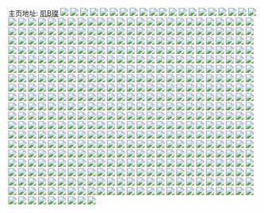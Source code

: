 主页地址: [肌B璨](https://weibo.com/u/5654685728) 
![](https://wx4.sinaimg.cn/mw2000/006aGu4wgy1gacr8mt8waj31900u0wjw.jpg) 
![](https://wx4.sinaimg.cn/mw2000/006aGu4wgy1ga82wlrht0j31400u00x6.jpg) 
![](https://wx4.sinaimg.cn/mw2000/006aGu4wgy1ga82wn6c1bj31400u00wj.jpg) 
![](https://wx4.sinaimg.cn/mw2000/006aGu4wgy1ga82won5t6j31400u0tdl.jpg) 
![](https://wx4.sinaimg.cn/mw2000/006aGu4wgy1ga82wq4yefj31400u0dlp.jpg) 
![](https://wx4.sinaimg.cn/mw2000/006aGu4wgy1g9vl0m74w3j30u0140ta1.jpg) 
![](https://wx4.sinaimg.cn/mw2000/006aGu4wgy1g9ucesjw4wj30u0140108.jpg) 
![](https://wx4.sinaimg.cn/mw2000/006aGu4wgy1g9ucerta6sj30u01407cx.jpg) 
![](https://wx4.sinaimg.cn/mw2000/006aGu4wgy1g9ucethnyij31400u0dke.jpg) 
![](https://wx4.sinaimg.cn/mw2000/006aGu4wgy1g9tvry41oej31400u0q6m.jpg) 
![](https://wx4.sinaimg.cn/mw2000/006aGu4wgy1g9od50htg6j31400u0tdy.jpg) 
![](https://wx4.sinaimg.cn/mw2000/006aGu4wgy1g9fvsa2129j30u0140goe.jpg) 
![](https://wx4.sinaimg.cn/mw2000/006aGu4wgy1g9e6ibw6loj30u01hc7d7.jpg) 
![](https://wx4.sinaimg.cn/mw2000/006aGu4wgy1g9dv6jh9x7j30u0140dke.jpg) 
![](https://wx4.sinaimg.cn/mw2000/006aGu4wgy1g9dv5z900ej30u00uf77h.jpg) 
![](https://wx4.sinaimg.cn/mw2000/006aGu4wgy1g9dv60w6edj30u00u0tc0.jpg) 
![](https://wx4.sinaimg.cn/mw2000/006aGu4wgy1g9bgqrpzuyj30u00ur40v.jpg) 
![](https://wx4.sinaimg.cn/mw2000/006aGu4wgy1g9bgqqpdnhj30v00u0gre.jpg) 
![](https://wx4.sinaimg.cn/mw2000/006aGu4wgy1g936zzxr4jj31400u0aea.jpg) 
![](https://wx4.sinaimg.cn/mw2000/006aGu4wgy1g936zyeqebj30u0140dks.jpg) 
![](https://wx4.sinaimg.cn/mw2000/006aGu4wgy1g937019hf5j30u0140n0d.jpg) 
![](https://wx4.sinaimg.cn/mw2000/006aGu4wgy1g93702d1cmj30u10u0wi6.jpg) 
![](https://wx4.sinaimg.cn/mw2000/006aGu4wgy1g9276esjfuj31400u0wkv.jpg) 
![](https://wx4.sinaimg.cn/mw2000/006aGu4wgy1g9276gd7tmj30u0140jv3.jpg) 
![](https://wx4.sinaimg.cn/mw2000/006aGu4wgy1g9276hz8a8j31400u0tcd.jpg) 
![](https://wx4.sinaimg.cn/mw2000/006aGu4wgy1g9276jxisoj31400u0wjo.jpg) 
![](https://wx4.sinaimg.cn/mw2000/006aGu4wgy1g8yvwmacbsj31400u0q6x.jpg) 
![](https://wx4.sinaimg.cn/mw2000/006aGu4wgy1g8yvwn8sh1j30u0140tdx.jpg) 
![](https://wx4.sinaimg.cn/mw2000/006aGu4wgy1g8yvwvthwyj30k00zkgou.jpg) 
![](https://wx4.sinaimg.cn/mw2000/006aGu4wgy1g8wouy7wb0j30rm0w1dj9.jpg) 
![](https://wx4.sinaimg.cn/mw2000/006aGu4wgy1g8wouyuww4j30u00z7te2.jpg) 
![](https://wx4.sinaimg.cn/mw2000/006aGu4wgy1g8wouzksikj30fj0fj0tl.jpg) 
![](https://wx4.sinaimg.cn/mw2000/006aGu4wgy1g8wouz7m9dj30e90e9mxs.jpg) 
![](https://wx4.sinaimg.cn/mw2000/006aGu4wgy1g8tzjwxelyj31400u0dju.jpg) 
![](https://wx4.sinaimg.cn/mw2000/006aGu4wgy1g8tzjy6gzuj31400u0whz.jpg) 
![](https://wx4.sinaimg.cn/mw2000/006aGu4wgy1g8l4507qr9j30z40jotck.jpg) 
![](https://wx4.sinaimg.cn/mw2000/006aGu4wgy1g8d7c9gl8lj30rs225nbs.jpg) 
![](https://wx4.sinaimg.cn/mw2000/006aGu4wgy1g8d7cn9ogxj30rs2w6qk3.jpg) 
![](https://wx4.sinaimg.cn/mw2000/006aGu4wgy1g8d7cfxxrrj30rs2w64dz.jpg) 
![](https://wx4.sinaimg.cn/mw2000/006aGu4wgy1g8d7cuoadtj30rs1qi7h5.jpg) 
![](https://wx4.sinaimg.cn/mw2000/006aGu4wgy1g806wd7i6yj30u014077v.jpg) 
![](https://wx4.sinaimg.cn/mw2000/006aGu4wgy1g7x2j5utkvj30u01400vi.jpg) 
![](https://wx4.sinaimg.cn/mw2000/006aGu4wgy1g7x2j70aimj31400u0djs.jpg) 
![](https://wx4.sinaimg.cn/mw2000/006aGu4wgy1g7x2jcky5ij30u0140gpk.jpg) 
![](https://wx4.sinaimg.cn/mw2000/006aGu4wgy1g7x2jakfvmj305w05v0sn.jpg) 
![](https://wx4.sinaimg.cn/mw2000/006aGu4wgy1g7x2ja0hadj31400u076w.jpg) 
![](https://wx4.sinaimg.cn/mw2000/006aGu4wgy1g7x2jbocjjj31400u077k.jpg) 
![](https://wx4.sinaimg.cn/mw2000/006aGu4wgy1g7lbcvbbmej32ao3287wi.jpg) 
![](https://wx4.sinaimg.cn/mw2000/006aGu4wgy1g7huzez38cj31400u0td8.jpg) 
![](https://wx4.sinaimg.cn/mw2000/006aGu4wgy1g7huzqhwvhj30u0140tdd.jpg) 
![](https://wx4.sinaimg.cn/mw2000/006aGu4wly1g78qtjp6nqj30u0140jv5.jpg) 
![](https://wx4.sinaimg.cn/mw2000/006aGu4wly1g7754jfwptj31400u0q82.jpg) 
![](https://wx4.sinaimg.cn/mw2000/006aGu4wly1g7754ijsgcj31400u0gqb.jpg) 
![](https://wx4.sinaimg.cn/mw2000/006aGu4wly1g7754km3s3j31400u00yq.jpg) 
![](https://wx4.sinaimg.cn/mw2000/006aGu4wgy1g6q42hx3m0j30zl0qo77m.jpg) 
![](https://wx4.sinaimg.cn/mw2000/006aGu4wgy1g6plo8xgzij31400u0dk5.jpg) 
![](https://wx4.sinaimg.cn/mw2000/006aGu4wgy1g6plo826znj31400u0n0p.jpg) 
![](https://wx4.sinaimg.cn/mw2000/006aGu4wgy1g6p1ahkvg4j30u01hc1kx.jpg) 
![](https://wx4.sinaimg.cn/mw2000/006aGu4wgy1g6p1aimu2nj31400u0dld.jpg) 
![](https://wx4.sinaimg.cn/mw2000/006aGu4wgy1g6p1ajn2exj31400u0783.jpg) 
![](https://wx4.sinaimg.cn/mw2000/006aGu4wgy1g6nos7rywlj31400u0n1z.jpg) 
![](https://wx4.sinaimg.cn/mw2000/006aGu4wgy1g6nos12zz2j316s0u0q93.jpg) 
![](https://wx4.sinaimg.cn/mw2000/006aGu4wgy1g6nos5r5dfj31400u044p.jpg) 
![](https://wx4.sinaimg.cn/mw2000/006aGu4wgy1g6noscyspqj31410u07ac.jpg) 
![](https://wx4.sinaimg.cn/mw2000/006aGu4wgy1g6nosagkkrj31400u0jxc.jpg) 
![](https://wx4.sinaimg.cn/mw2000/006aGu4wgy1g6nosg2hnxj318w0u0453.jpg) 
![](https://wx4.sinaimg.cn/mw2000/006aGu4wgy1g6noslksc3j31400u0jw5.jpg) 
![](https://wx4.sinaimg.cn/mw2000/006aGu4wgy1g6nosj3kplj30u0140ada.jpg) 
![](https://wx4.sinaimg.cn/mw2000/006aGu4wgy1g6noso48qmj30u0140dl5.jpg) 
![](https://wx4.sinaimg.cn/mw2000/006aGu4wgy1g6gqvgpc5jj31190u0wik.jpg) 
![](https://wx4.sinaimg.cn/mw2000/006aGu4wgy1g6ccsfjfvoj30u00u0n19.jpg) 
![](https://wx4.sinaimg.cn/mw2000/006aGu4wgy1g6b28gmyz4j31400u0gri.jpg) 
![](https://wx4.sinaimg.cn/mw2000/006aGu4wgy1g6anx4ohsbj31400u077i.jpg) 
![](https://wx4.sinaimg.cn/mw2000/006aGu4wgy1g6a15seq5oj30k00qo76f.jpg) 
![](https://wx4.sinaimg.cn/mw2000/006aGu4wgy1g6a15j5q2uj30u0140q9h.jpg) 
![](https://wx4.sinaimg.cn/mw2000/006aGu4wgy1g6a15lvhcgj30u0140afr.jpg) 
![](https://wx4.sinaimg.cn/mw2000/006aGu4wgy1g6a1583j3mj31400u0tcc.jpg) 
![](https://wx4.sinaimg.cn/mw2000/006aGu4wgy1g6a15uels5j31400u0djg.jpg) 
![](https://wx4.sinaimg.cn/mw2000/006aGu4wgy1g6a15gtvjnj31400u0td0.jpg) 
![](https://wx4.sinaimg.cn/mw2000/006aGu4wgy1g6a15cu9ykj30u0140dk1.jpg) 
![](https://wx4.sinaimg.cn/mw2000/006aGu4wgy1g6a15vjyfvj30u0140afl.jpg) 
![](https://wx4.sinaimg.cn/mw2000/006aGu4wgy1g6a156jzf8j30u0140jxq.jpg) 
![](https://wx4.sinaimg.cn/mw2000/006aGu4wgy1g68e8a5eb1j30u0140aes.jpg) 
![](https://wx4.sinaimg.cn/mw2000/006aGu4wgy1g66lmwpqq6j33282aob2a.jpg) 
![](https://wx4.sinaimg.cn/mw2000/006aGu4wgy1g65f79sktsj30u0140wjv.jpg) 
![](https://wx4.sinaimg.cn/mw2000/006aGu4wgy1g652u7y90zj31400u0458.jpg) 
![](https://wx4.sinaimg.cn/mw2000/006aGu4wgy1g62ydy5vqdj30u0140djb.jpg) 
![](https://wx4.sinaimg.cn/mw2000/006aGu4wgy1g62p9gyus0j31400u0dpg.jpg) 
![](https://wx4.sinaimg.cn/mw2000/006aGu4wgy1g62154ju4zj30xc18gazu.jpg) 
![](https://wx4.sinaimg.cn/mw2000/006aGu4wgy1g62155qaz9j30xc18g7wh.jpg) 
![](https://wx4.sinaimg.cn/mw2000/006aGu4wgy1g6215b72xkj31uo18gx6p.jpg) 
![](https://wx4.sinaimg.cn/mw2000/006aGu4wgy1g621584e5ej31uo18g7wh.jpg) 
![](https://wx4.sinaimg.cn/mw2000/006aGu4wgy1g62159eymmj31uo18gkjl.jpg) 
![](https://wx4.sinaimg.cn/mw2000/006aGu4wgy1g62156mc4hj31uo18gnog.jpg) 
![](https://wx4.sinaimg.cn/mw2000/006aGu4wgy1g62006jl7aj30u0140wm5.jpg) 
![](https://wx4.sinaimg.cn/mw2000/006aGu4wgy1g62007jgl5j30u014046r.jpg) 
![](https://wx4.sinaimg.cn/mw2000/006aGu4wgy1g61qp0wexdj30u01404ep.jpg) 
![](https://wx4.sinaimg.cn/mw2000/006aGu4wgy1g61qp0aa74j30u0140k5f.jpg) 
![](https://wx4.sinaimg.cn/mw2000/006aGu4wgy1g61qozop8sj30u0140qhq.jpg) 
![](https://wx4.sinaimg.cn/mw2000/006aGu4wgy1g5zloes33hj30u00u0778.jpg) 
![](https://wx4.sinaimg.cn/mw2000/006aGu4wgy1g5zlogfxf5j31401o0qv5.jpg) 
![](https://wx4.sinaimg.cn/mw2000/006aGu4wgy1g5zloj2jclj31o01407wi.jpg) 
![](https://wx4.sinaimg.cn/mw2000/006aGu4wgy1g5zloel2kfj30u00u0wgv.jpg) 
![](https://wx4.sinaimg.cn/mw2000/006aGu4wgy1g5zloedg39j30u00u075j.jpg) 
![](https://wx4.sinaimg.cn/mw2000/006aGu4wgy1g5zlod3c90j30sn127ato.jpg) 
![](https://wx4.sinaimg.cn/mw2000/006aGu4wgy1g5zlocfmbaj31931o07wi.jpg) 
![](https://wx4.sinaimg.cn/mw2000/006aGu4wgy1g5zloe1uirj31o01404qp.jpg) 
![](https://wx4.sinaimg.cn/mw2000/006aGu4wgy1g5zlo8uheuj31o0190x6p.jpg) 
![](https://wx4.sinaimg.cn/mw2000/006aGu4wgy1g5zlabpjfbj33282aob2b.jpg) 
![](https://wx4.sinaimg.cn/mw2000/006aGu4wgy1g5wahntmkxj30m80m8wgj.jpg) 
![](https://wx4.sinaimg.cn/mw2000/006aGu4wgy1g5gk9xc2voj33282aoe82.jpg) 
![](https://wx4.sinaimg.cn/mw2000/006aGu4wgy1g5gk9k4ntlj33282ao7wi.jpg) 
![](https://wx4.sinaimg.cn/mw2000/006aGu4wgy1g5fxpy715xj31o0190e82.jpg) 
![](https://wx4.sinaimg.cn/mw2000/006aGu4wgy1g5fxqfrkojj33282ao4qr.jpg) 
![](https://wx4.sinaimg.cn/mw2000/006aGu4wgy1g5fxpkrdmbj312y1fxe81.jpg) 
![](https://wx4.sinaimg.cn/mw2000/006aGu4wgy1g5fxqmj8t2j31400u0ttx.jpg) 
![](https://wx4.sinaimg.cn/mw2000/006aGu4wgy1g5d5xes3grj32ao328e82.jpg) 
![](https://wx4.sinaimg.cn/mw2000/006aGu4wgy1g5d5xs4nqaj33282aohdu.jpg) 
![](https://wx4.sinaimg.cn/mw2000/006aGu4wgy1g5beguqioij32ao328hdu.jpg) 
![](https://wx4.sinaimg.cn/mw2000/006aGu4wgy1g58y5lnp32j30k00qoth5.jpg) 
![](https://wx4.sinaimg.cn/mw2000/006aGu4wgy1g56ncezv8qj33282aohdu.jpg) 
![](https://wx4.sinaimg.cn/mw2000/006aGu4wgy1g56nb7f7vhj315o15o4qp.jpg) 
![](https://wx4.sinaimg.cn/mw2000/006aGu4wgy1g56nc1rus4j33282aohdu.jpg) 
![](https://wx4.sinaimg.cn/mw2000/006aGu4wgy1g56nbov8vlj31dh114b29.jpg) 
![](https://wx4.sinaimg.cn/mw2000/006aGu4wgy1g56ncvtf9jj33282ao4qr.jpg) 
![](https://wx4.sinaimg.cn/mw2000/006aGu4wgy1g56nbhu21uj30yq0q2e1r.jpg) 
![](https://wx4.sinaimg.cn/mw2000/006aGu4wgy1g56nbbeyzpj312q0pwkc2.jpg) 
![](https://wx4.sinaimg.cn/mw2000/006aGu4wgy1g56nb1hmmaj30xc18g1kx.jpg) 
![](https://wx4.sinaimg.cn/mw2000/006aGu4wgy1g56nbdr2s3j30r60i415f.jpg) 
![](https://wx4.sinaimg.cn/mw2000/006aGu4wgy1g5508h01zvj32ao328npe.jpg) 
![](https://wx4.sinaimg.cn/mw2000/006aGu4wgy1g546xm2qywj33282aob2c.jpg) 
![](https://wx4.sinaimg.cn/mw2000/006aGu4wgy1g4xlsrj9enj33282ao1kx.jpg) 
![](https://wx4.sinaimg.cn/mw2000/006aGu4wgy1g4wa9fdq1yj30qy16rhay.jpg) 
![](https://wx4.sinaimg.cn/mw2000/006aGu4wgy1g4wa9cagdqj31e8190hdt.jpg) 
![](https://wx4.sinaimg.cn/mw2000/006aGu4wgy1g4wa9gace0j30od10l1a9.jpg) 
![](https://wx4.sinaimg.cn/mw2000/006aGu4wgy1g4wa9d60joj315o15o7py.jpg) 
![](https://wx4.sinaimg.cn/mw2000/006aGu4wgy1g4wa9aqti0j31bk1gpb0v.jpg) 
![](https://wx4.sinaimg.cn/mw2000/006aGu4wgy1g4wa9e81b2j315o15oh7v.jpg) 
![](https://wx4.sinaimg.cn/mw2000/006aGu4wgy1g4trq44cgyj33282aokjm.jpg) 
![](https://wx4.sinaimg.cn/mw2000/006aGu4wgy1g4trq2fa6rj30yo1g41kx.jpg) 
![](https://wx4.sinaimg.cn/mw2000/006aGu4wgy1g4trq5z04dj33282ao1ky.jpg) 
![](https://wx4.sinaimg.cn/mw2000/006aGu4wgy1g4ls4s6x72j30ph19bqoe.jpg) 
![](https://wx4.sinaimg.cn/mw2000/006aGu4wgy1g4ls4ss4kcj30rs0rsn59.jpg) 
![](https://wx4.sinaimg.cn/mw2000/006aGu4wgy1g4ls4rf0sbj31ez128b29.jpg) 
![](https://wx4.sinaimg.cn/mw2000/006aGu4wgy1g4ls4t28m7j31o00obmzm.jpg) 
![](https://wx4.sinaimg.cn/mw2000/006aGu4wgy1g4kkgevv49j343m2b1npe.jpg) 
![](https://wx4.sinaimg.cn/mw2000/006aGu4wgy1g4kkgd1d3mj31900u043y.jpg) 
![](https://wx4.sinaimg.cn/mw2000/006aGu4wgy1g4kkgbult4j31o019hkjm.jpg) 
![](https://wx4.sinaimg.cn/mw2000/006aGu4wgy1g4kkg9wjedj31o00xt1ky.jpg) 
![](https://wx4.sinaimg.cn/mw2000/006aGu4wgy1g4kkg84bqxj31o00zp7wi.jpg) 
![](https://wx4.sinaimg.cn/mw2000/006aGu4wgy1g4kkg6hpmej31o00zo7wi.jpg) 
![](https://wx4.sinaimg.cn/mw2000/006aGu4wgy1g4kkg55v5tj31o00zcb2a.jpg) 
![](https://wx4.sinaimg.cn/mw2000/006aGu4wgy1g4kkg3tsi5j31o00ze4qq.jpg) 
![](https://wx4.sinaimg.cn/mw2000/006aGu4wgy1g4kkg2kbf5j31o010ke82.jpg) 
![](https://wx4.sinaimg.cn/mw2000/006aGu4wgy1g4igjkyrhuj30fy0fyjtq.jpg) 
![](https://wx4.sinaimg.cn/mw2000/006aGu4wgy1g4iglm6y7aj31450n0n5s.jpg) 
![](https://wx4.sinaimg.cn/mw2000/006aGu4wgy1g4igkpr7lbj32ao3281ky.jpg) 
![](https://wx4.sinaimg.cn/mw2000/006aGu4wgy1g4igl3koloj33282aokjm.jpg) 
![](https://wx4.sinaimg.cn/mw2000/006aGu4wgy1g4iglknnipj33282aou0y.jpg) 
![](https://wx4.sinaimg.cn/mw2000/006aGu4wgy1g4igkfms08j33402c01ky.jpg) 
![](https://wx4.sinaimg.cn/mw2000/006aGu4wgy1g4igk4zc8bj31400u04nq.jpg) 
![](https://wx4.sinaimg.cn/mw2000/006aGu4wgy1g4igk0cd3nj31400u01d4.jpg) 
![](https://wx4.sinaimg.cn/mw2000/006aGu4wgy1g4igjwe1mnj31901o07wi.jpg) 
![](https://wx4.sinaimg.cn/mw2000/006aGu4wgy1g4djx9xwtnj32ao328u0y.jpg) 
![](https://wx4.sinaimg.cn/mw2000/006aGu4wgy1g4cgshf1mjj318s1o01ky.jpg) 
![](https://wx4.sinaimg.cn/mw2000/006aGu4wgy1g4bcqrcjy6j30hr0non5i.jpg) 
![](https://wx4.sinaimg.cn/mw2000/006aGu4wgy1g4bcqoip5fj33282aoqv6.jpg) 
![](https://wx4.sinaimg.cn/mw2000/006aGu4wgy1g4bcq9hfb7j30u01hcdsx.jpg) 
![](https://wx4.sinaimg.cn/mw2000/006aGu4wgy1g4bcqpoi0rj30dm0mvjxj.jpg) 
![](https://wx4.sinaimg.cn/mw2000/006aGu4wgy1g4aa4ta0dzj314q0u0azl.jpg) 
![](https://wx4.sinaimg.cn/mw2000/006aGu4wgy1g47vpxovpcj30u018yh5n.jpg) 
![](https://wx4.sinaimg.cn/mw2000/006aGu4wgy1g47vq0tr4lj31400u0k7i.jpg) 
![](https://wx4.sinaimg.cn/mw2000/006aGu4wgy1g47vq3weuoj31400u0qj3.jpg) 
![](https://wx4.sinaimg.cn/mw2000/006aGu4wgy1g47vptxui8j31400u0arf.jpg) 
![](https://wx4.sinaimg.cn/mw2000/006aGu4wgy1g45rxel6dpj32ao328e82.jpg) 
![](https://wx4.sinaimg.cn/mw2000/006aGu4wgy1g45rwy879oj32ao328npe.jpg) 
![](https://wx4.sinaimg.cn/mw2000/006aGu4wgy1g45rwk4cyij30u01401fs.jpg) 
![](https://wx4.sinaimg.cn/mw2000/006aGu4wgy1g45rx1l8uij312o0pswx2.jpg) 
![](https://wx4.sinaimg.cn/mw2000/006aGu4wgy1g44k6xv59kj33282aoqv6.jpg) 
![](https://wx4.sinaimg.cn/mw2000/006aGu4wgy1g44k7clkfpj32ao328u0y.jpg) 
![](https://wx4.sinaimg.cn/mw2000/006aGu4wgy1g44k6j7j8gj33282aox6p.jpg) 
![](https://wx4.sinaimg.cn/mw2000/006aGu4wgy1g40u0prbbfj33282ao4qq.jpg) 
![](https://wx4.sinaimg.cn/mw2000/006aGu4wgy1g400my0gw5j31400u0qpl.jpg) 
![](https://wx4.sinaimg.cn/mw2000/006aGu4wgy1g400mz03i4j31400u016y.jpg) 
![](https://wx4.sinaimg.cn/mw2000/006aGu4wgy1g400mzyxnbj31400u01ff.jpg) 
![](https://wx4.sinaimg.cn/mw2000/006aGu4wgy1g400n11iwdj30u0140gyv.jpg) 
![](https://wx4.sinaimg.cn/mw2000/006aGu4wgy1g3xrtabg8sj32ao328npe.jpg) 
![](https://wx4.sinaimg.cn/mw2000/006aGu4wgy1g3xrt3vc9nj32ao328hdu.jpg) 
![](https://wx4.sinaimg.cn/mw2000/006aGu4wgy1g3xrt5pe2jj33282ao4qq.jpg) 
![](https://wx4.sinaimg.cn/mw2000/006aGu4wgy1g3quj25og9j33282ao1kz.jpg) 
![](https://wx4.sinaimg.cn/mw2000/006aGu4wgy1g3quj0a0qjj32ao328qv6.jpg) 
![](https://wx4.sinaimg.cn/mw2000/006aGu4wgy1g3qpx7foaqj30qo0k0mzu.jpg) 
![](https://wx4.sinaimg.cn/mw2000/006aGu4wgy1g3mlg0r2yhj32ao328e82.jpg) 
![](https://wx4.sinaimg.cn/mw2000/006aGu4wgy1g3jtdfli45j30mm0gy0uj.jpg) 
![](https://wx4.sinaimg.cn/mw2000/006aGu4wgy1g3f2kbn5uij31400u0wht.jpg) 
![](https://wx4.sinaimg.cn/mw2000/006aGu4wgy1g3f2kb2nlrj31400u0tbc.jpg) 
![](https://wx4.sinaimg.cn/mw2000/006aGu4wgy1g3f2kc6gc6j31400u0tbt.jpg) 
![](https://wx4.sinaimg.cn/mw2000/006aGu4wgy1g3el4nf6x9j30rs3t2qv6.jpg) 
![](https://wx4.sinaimg.cn/mw2000/006aGu4wgy1g3el4y7fcmj30rs3831ky.jpg) 
![](https://wx4.sinaimg.cn/mw2000/006aGu4wgy1g3e2b4090jj315j0v5ncl.jpg) 
![](https://wx4.sinaimg.cn/mw2000/006aGu4wgy1g3e2b14zuvj31390mswpi.jpg) 
![](https://wx4.sinaimg.cn/mw2000/006aGu4wgy1g3e2ayoiojj313d0q8qaq.jpg) 
![](https://wx4.sinaimg.cn/mw2000/006aGu4wgy1g3dy0s034ij33282ao4qq.jpg) 
![](https://wx4.sinaimg.cn/mw2000/006aGu4wgy1g3dxzue1noj31mo18gwvm.jpg) 
![](https://wx4.sinaimg.cn/mw2000/006aGu4wgy1g3dxzynk8ij31mo18gniz.jpg) 
![](https://wx4.sinaimg.cn/mw2000/006aGu4wgy1g3dy03o8g6j31mo18g7nu.jpg) 
![](https://wx4.sinaimg.cn/mw2000/006aGu4wgy1g3dy0g1u6kj31mo18ge81.jpg) 
![](https://wx4.sinaimg.cn/mw2000/006aGu4wgy1g3dxzqq4jjj31mo18gb29.jpg) 
![](https://wx4.sinaimg.cn/mw2000/006aGu4wgy1g3cup7ham9j32ao328hdu.jpg) 
![](https://wx4.sinaimg.cn/mw2000/006aGu4wgy1g3cup4bp15j31mo18ge81.jpg) 
![](https://wx4.sinaimg.cn/mw2000/006aGu4wgy1g3cup52i35j31mo18g4lc.jpg) 
![](https://wx4.sinaimg.cn/mw2000/006aGu4wgy1g3cupb6i09j31mo18gb29.jpg) 
![](https://wx4.sinaimg.cn/mw2000/006aGu4wgy1g3cupbvixtj31mo18ghak.jpg) 
![](https://wx4.sinaimg.cn/mw2000/006aGu4wgy1g3cupa86prj31mo18g4qp.jpg) 
![](https://wx4.sinaimg.cn/mw2000/006aGu4wgy1g3cup5v75jj31mo18gnhf.jpg) 
![](https://wx4.sinaimg.cn/mw2000/006aGu4wgy1g3cupcs9caj31mo18g4qp.jpg) 
![](https://wx4.sinaimg.cn/mw2000/006aGu4wgy1g3cup9ez1dj32ao328kjm.jpg) 
![](https://wx4.sinaimg.cn/mw2000/006aGu4wgy1g3bf1g2b9mj311z1emnpd.jpg) 
![](https://wx4.sinaimg.cn/mw2000/006aGu4wgy1g3bf17aoxfj30v715k1kx.jpg) 
![](https://wx4.sinaimg.cn/mw2000/006aGu4wgy1g3akvx682kj31o0192npd.jpg) 
![](https://wx4.sinaimg.cn/mw2000/006aGu4wgy1g3akvohr9jj31o0192hdt.jpg) 
![](https://wx4.sinaimg.cn/mw2000/006aGu4wgy1g3akw47ijxj31o0192b29.jpg) 
![](https://wx4.sinaimg.cn/mw2000/006aGu4wgy1g3akwa706qj31o01924qp.jpg) 
![](https://wx4.sinaimg.cn/mw2000/006aGu4wgy1g3akwhka2pj31921o0b29.jpg) 
![](https://wx4.sinaimg.cn/mw2000/006aGu4wgy1g3akwzbwqvj3440334b2b.jpg) 
![](https://wx4.sinaimg.cn/mw2000/006aGu4wgy1g3agyfz6jaj31f211u1kx.jpg) 
![](https://wx4.sinaimg.cn/mw2000/006aGu4wgy1g3agzphj6bj30yk1fu7wh.jpg) 
![](https://wx4.sinaimg.cn/mw2000/006aGu4wgy1g3agyntd2mj31401o0hdt.jpg) 
![](https://wx4.sinaimg.cn/mw2000/006aGu4wgy1g3agywo2qyj31mo18gnpd.jpg) 
![](https://wx4.sinaimg.cn/mw2000/006aGu4wgy1g3agz569b9j31400u0qqk.jpg) 
![](https://wx4.sinaimg.cn/mw2000/006aGu4wgy1g3agz0slnoj30ql16m7q0.jpg) 
![](https://wx4.sinaimg.cn/mw2000/006aGu4wgy1g36ev49cdoj33282ao4qr.jpg) 
![](https://wx4.sinaimg.cn/mw2000/006aGu4wgy1g36euencm2j31901o0qv5.jpg) 
![](https://wx4.sinaimg.cn/mw2000/006aGu4wgy1g36eunepo6j31901o0npd.jpg) 
![](https://wx4.sinaimg.cn/mw2000/006aGu4wgy1g36eu511abj31901o0hdt.jpg) 
![](https://wx4.sinaimg.cn/mw2000/006aGu4wgy1g35y91r2lej31gh13c7wh.jpg) 
![](https://wx4.sinaimg.cn/mw2000/006aGu4wgy1g35y9aqw74j33281q87wk.jpg) 
![](https://wx4.sinaimg.cn/mw2000/006aGu4wgy1g35ya00n9yj33281q8npg.jpg) 
![](https://wx4.sinaimg.cn/mw2000/006aGu4wgy1g35ya3savuj30u0140gyk.jpg) 
![](https://wx4.sinaimg.cn/mw2000/006aGu4wgy1g35ya6ef0ej30m80goand.jpg) 
![](https://wx4.sinaimg.cn/mw2000/006aGu4wgy1g35ya6ovvzj309a09a3ye.jpg) 
![](https://wx4.sinaimg.cn/mw2000/006aGu4wgy1g341ctm75zj32ao328qv6.jpg) 
![](https://wx4.sinaimg.cn/mw2000/006aGu4wgy1g302hhiqa7j31901o0x6p.jpg) 
![](https://wx4.sinaimg.cn/mw2000/006aGu4wgy1g2ptet90mdj33282aox6q.jpg) 
![](https://wx4.sinaimg.cn/mw2000/006aGu4wgy1g2ingeze9ij30xk0bmgnh.jpg) 
![](https://wx4.sinaimg.cn/mw2000/006aGu4wgy1g2gir9rg24j30rs3uwe82.jpg) 
![](https://wx4.sinaimg.cn/mw2000/006aGu4wgy1g2f1on4mr3j31400u078u.jpg) 
![](https://wx4.sinaimg.cn/mw2000/006aGu4wgy1g2f1oo7fmpj31400u00y2.jpg) 
![](https://wx4.sinaimg.cn/mw2000/006aGu4wgy1g2f1opaa9oj31400u0wjh.jpg) 
![](https://wx4.sinaimg.cn/mw2000/006aGu4wgy1g2b1s5qmiij31400u0tdm.jpg) 
![](https://wx4.sinaimg.cn/mw2000/006aGu4wgy1g2akty2nxaj30u0140n2u.jpg) 
![](https://wx4.sinaimg.cn/mw2000/006aGu4wgy1g2aktyt4jhj30u0140wia.jpg) 
![](https://wx4.sinaimg.cn/mw2000/006aGu4wly1g22oxu06u2j30lc0sgdwf.jpg) 
![](https://wx4.sinaimg.cn/mw2000/006aGu4wgy1g21gxfak4lj30v80ku0v1.jpg) 
![](https://wx4.sinaimg.cn/mw2000/006aGu4wgy1g201x3mbhtj31400u0gpm.jpg) 
![](https://wx4.sinaimg.cn/mw2000/006aGu4wgy1g1yn7br24uj30u01400y7.jpg) 
![](https://wx4.sinaimg.cn/mw2000/006aGu4wgy1g1yn76dllfj30u014077n.jpg) 
![](https://wx4.sinaimg.cn/mw2000/006aGu4wgy1g1yn79cs7pj30u0140n1a.jpg) 
![](https://wx4.sinaimg.cn/mw2000/006aGu4wgy1g1yn7aikzrj30u0140783.jpg) 
![](https://wx4.sinaimg.cn/mw2000/006aGu4wgy1g1xrsmyhayj30u0140dlr.jpg) 
![](https://wx4.sinaimg.cn/mw2000/006aGu4wgy1g1we60tbqoj30u0140q71.jpg) 
![](https://wx4.sinaimg.cn/mw2000/006aGu4wgy1g1uhsxs0hej30u0100ae5.jpg) 
![](https://wx4.sinaimg.cn/mw2000/006aGu4wgy1g1uhsyhzu8j30u00u0q70.jpg) 
![](https://wx4.sinaimg.cn/mw2000/006aGu4wgy1g1uht18pwrj30u0140798.jpg) 
![](https://wx4.sinaimg.cn/mw2000/006aGu4wgy1g1uht00pxoj30u0140433.jpg) 
![](https://wx4.sinaimg.cn/mw2000/006aGu4wgy1g1uht0nscsj30u0140n0f.jpg) 
![](https://wx4.sinaimg.cn/mw2000/006aGu4wgy1g1uhsz5fuhj31400u0gqr.jpg) 
![](https://wx4.sinaimg.cn/mw2000/006aGu4wgy1g1uhr98q2gj30qo13wjvh.jpg) 
![](https://wx4.sinaimg.cn/mw2000/006aGu4wgy1g1uht26ojtj31400u0n2y.jpg) 
![](https://wx4.sinaimg.cn/mw2000/006aGu4wgy1g1uht2ispjj30co0gx0sy.jpg) 
![](https://wx4.sinaimg.cn/mw2000/006aGu4wgy1g1s07hh4vaj30u0140ae1.jpg) 
![](https://wx4.sinaimg.cn/mw2000/006aGu4wgy1g1romlxfuoj30u0140dnj.jpg) 
![](https://wx4.sinaimg.cn/mw2000/006aGu4wgy1g1romjzx3tj30u0140wgk.jpg) 
![](https://wx4.sinaimg.cn/mw2000/006aGu4wgy1g1romkvn2vj30u0140djp.jpg) 
![](https://wx4.sinaimg.cn/mw2000/006aGu4wgy1g1n69hfichj31400u045o.jpg) 
![](https://wx4.sinaimg.cn/mw2000/006aGu4wgy1g1mbuwncrjj31400u0mzz.jpg) 
![](https://wx4.sinaimg.cn/mw2000/006aGu4wgy1g1fd0giztxj30u01hc77i.jpg) 
![](https://wx4.sinaimg.cn/mw2000/006aGu4wgy1g1btranxyzj30u014078i.jpg) 
![](https://wx4.sinaimg.cn/mw2000/006aGu4wgy1g1btrbqeerj30u0140wj7.jpg) 
![](https://wx4.sinaimg.cn/mw2000/006aGu4wgy1g1btrctw39j30u0140jwa.jpg) 
![](https://wx4.sinaimg.cn/mw2000/006aGu4wgy1g1btrdv3xej30u014042m.jpg) 
![](https://wx4.sinaimg.cn/mw2000/006aGu4wgy1g1antuov3sj31400u0agn.jpg) 
![](https://wx4.sinaimg.cn/mw2000/006aGu4wgy1g19isya75yj30u00u8jtf.jpg) 
![](https://wx4.sinaimg.cn/mw2000/006aGu4wgy1g19isw6900j31400u0455.jpg) 
![](https://wx4.sinaimg.cn/mw2000/006aGu4wgy1g19iswrhbpj30u00u5gni.jpg) 
![](https://wx4.sinaimg.cn/mw2000/006aGu4wgy1g19isxp10gj31400u00y8.jpg) 
![](https://wx4.sinaimg.cn/mw2000/006aGu4wgy1g19isv0kj6j31900u0te0.jpg) 
![](https://wx4.sinaimg.cn/mw2000/006aGu4wgy1g19iszetuqj31400u0aet.jpg) 
![](https://wx4.sinaimg.cn/mw2000/006aGu4wgy1g172ydxu32j31400u0n21.jpg) 
![](https://wx4.sinaimg.cn/mw2000/006aGu4wgy1g0ynwd97ycj30u0140gps.jpg) 
![](https://wx4.sinaimg.cn/mw2000/006aGu4wgy1g0ynwbkyakj30u01407al.jpg) 
![](https://wx4.sinaimg.cn/mw2000/006aGu4wgy1g0y6hwuhbtj31400u0gns.jpg) 
![](https://wx4.sinaimg.cn/mw2000/006aGu4wgy1g0vvfu0eo9j30u0140hdt.jpg) 
![](https://wx4.sinaimg.cn/mw2000/006aGu4wgy1g0vvfvg48cj30k00qowgl.jpg) 
![](https://wx4.sinaimg.cn/mw2000/006aGu4wly1g0lf9lqxj7j32ao3284qr.jpg) 
![](https://wx4.sinaimg.cn/mw2000/006aGu4wly1g0l6ggi0jwj30iz0iztb1.jpg) 
![](https://wx4.sinaimg.cn/mw2000/006aGu4wgy1g0k2wqfi9rj30u0104q3z.jpg) 
![](https://wx4.sinaimg.cn/mw2000/006aGu4wgy1g0k2wte8uxj30u01hcnc4.jpg) 
![](https://wx4.sinaimg.cn/mw2000/006aGu4wgy1g0cy6c5oy7j31120rsdjo.jpg) 
![](https://wx4.sinaimg.cn/mw2000/006aGu4wgy1g0cy6crrxrj31120rsn1l.jpg) 
![](https://wx4.sinaimg.cn/mw2000/006aGu4wgy1g0cy6d6x3ej30rs0semzq.jpg) 
![](https://wx4.sinaimg.cn/mw2000/006aGu4wgy1g07mzmr3r3j32ao328kjn.jpg) 
![](https://wx4.sinaimg.cn/mw2000/006aGu4wgy1g07mznnubkj31o01904qp.jpg) 
![](https://wx4.sinaimg.cn/mw2000/006aGu4wgy1g07mt1af68j32ao328npe.jpg) 
![](https://wx4.sinaimg.cn/mw2000/006aGu4wgy1g07my7phwvj30rs146nkb.jpg) 
![](https://wx4.sinaimg.cn/mw2000/006aGu4wgy1g06d0ugyfij33282aohdv.jpg) 
![](https://wx4.sinaimg.cn/mw2000/006aGu4wgy1g06d0w0hp7j32ao328e83.jpg) 
![](https://wx4.sinaimg.cn/mw2000/006aGu4wgy1g06d0xenysj32ao328x6q.jpg) 
![](https://wx4.sinaimg.cn/mw2000/006aGu4wgy1g06d0yoyiij32ao328x6q.jpg) 
![](https://wx4.sinaimg.cn/mw2000/006aGu4wgy1g05a99nzlfj32ao328x6q.jpg) 
![](https://wx4.sinaimg.cn/mw2000/006aGu4wgy1g05a93cwscj324d2w9b2b.jpg) 
![](https://wx4.sinaimg.cn/mw2000/006aGu4wgy1fzqzc8kh14j32ao328u0y.jpg) 
![](https://wx4.sinaimg.cn/mw2000/006aGu4wgy1fzqahkl5hij31w02iox6p.jpg) 
![](https://wx4.sinaimg.cn/mw2000/006aGu4wgy1fzqah1px0rj31901o0x6p.jpg) 
![](https://wx4.sinaimg.cn/mw2000/006aGu4wgy1fzqah2p7f9j313p1gynpd.jpg) 
![](https://wx4.sinaimg.cn/mw2000/006aGu4wgy1fzpt608m3pj34mo334x6t.jpg) 
![](https://wx4.sinaimg.cn/mw2000/006aGu4wgy1fzpt65vizcj34mo334u11.jpg) 
![](https://wx4.sinaimg.cn/mw2000/006aGu4wgy1fzpt6bqpwlj34mo3347wm.jpg) 
![](https://wx4.sinaimg.cn/mw2000/006aGu4wgy1fzpt75r7jkj34mo334kjp.jpg) 
![](https://wx4.sinaimg.cn/mw2000/006aGu4wgy1fzmmx7r5htj33282ao4qr.jpg) 
![](https://wx4.sinaimg.cn/mw2000/006aGu4wgy1fzmmwztecij31901o0qv5.jpg) 
![](https://wx4.sinaimg.cn/mw2000/006aGu4wgy1fzmmx377e6j32ao3287wj.jpg) 
![](https://wx4.sinaimg.cn/mw2000/006aGu4wgy1fzmmxc20ifj33282aokjm.jpg) 
![](https://wx4.sinaimg.cn/mw2000/006aGu4wgy1fzmmxa9j2qj33282aoqv6.jpg) 
![](https://wx4.sinaimg.cn/mw2000/006aGu4wgy1fzmmx5dn98j32ao3284qr.jpg) 
![](https://wx4.sinaimg.cn/mw2000/006aGu4wgy1fzeoiixbg0j33282aokjm.jpg) 
![](https://wx4.sinaimg.cn/mw2000/006aGu4wgy1fzeoikor08j33282aokjm.jpg) 
![](https://wx4.sinaimg.cn/mw2000/006aGu4wgy1fzdiigfmodj31400u0q62.jpg) 
![](https://wx4.sinaimg.cn/mw2000/006aGu4wgy1fzdip6uc9jj30u0130n11.jpg) 
![](https://wx4.sinaimg.cn/mw2000/006aGu4wgy1fza06vs0klj30rs0rsk07.jpg) 
![](https://wx4.sinaimg.cn/mw2000/006aGu4wgy1fza071psl0j30k20uq49f.jpg) 
![](https://wx4.sinaimg.cn/mw2000/006aGu4wgy1fza06v2acvj32ao328kjm.jpg) 
![](https://wx4.sinaimg.cn/mw2000/006aGu4wgy1fza06y3es8j34mo334qva.jpg) 
![](https://wx4.sinaimg.cn/mw2000/006aGu4wgy1fz92w4d9u8j32ao328kjm.jpg) 
![](https://wx4.sinaimg.cn/mw2000/006aGu4wgy1fz8xskyy01j32ao328kjm.jpg) 
![](https://wx4.sinaimg.cn/mw2000/006aGu4wgy1fxwims65amj30qo0zkq91.jpg) 
![](https://wx4.sinaimg.cn/mw2000/006aGu4wgy1fxwimu3x8dj30zk0qodlz.jpg) 
![](https://wx4.sinaimg.cn/mw2000/006aGu4wgy1fxwimvcux5j30qo0zkjvu.jpg) 
![](https://wx4.sinaimg.cn/mw2000/006aGu4wgy1fxwimww2mgj30qo0zkdkv.jpg) 
![](https://wx4.sinaimg.cn/mw2000/006aGu4wgy1fxwimyqwmzj30qo0zkgs5.jpg) 
![](https://wx4.sinaimg.cn/mw2000/006aGu4wgy1fxwin069xtj30qo0zkte1.jpg) 
![](https://wx4.sinaimg.cn/mw2000/006aGu4wgy1fxulgeslm6j30qo0qojth.jpg) 
![](https://wx4.sinaimg.cn/mw2000/006aGu4wgy1fxt3rlvlqpj30qo0zkdiz.jpg) 
![](https://wx4.sinaimg.cn/mw2000/006aGu4wgy1fxt3rne8kjj30qo0zkna1.jpg) 
![](https://wx4.sinaimg.cn/mw2000/006aGu4wgy1fxsmbyaa3mj30zk0qo41q.jpg) 
![](https://wx4.sinaimg.cn/mw2000/006aGu4wgy1fxqitofdqyj30qo0zk79e.jpg) 
![](https://wx4.sinaimg.cn/mw2000/006aGu4wgy1fxphvvakhuj30zk0qotic.jpg) 
![](https://wx4.sinaimg.cn/mw2000/006aGu4wgy1fxn805izz9j30k00qowhn.jpg) 
![](https://wx4.sinaimg.cn/mw2000/006aGu4wgy1fxn7zwke0hj30qo1betez.jpg) 
![](https://wx4.sinaimg.cn/mw2000/006aGu4wgy1fxn804rglhj30qo1bek0z.jpg) 
![](https://wx4.sinaimg.cn/mw2000/006aGu4wgy1fxn802zsqbj31be0qodll.jpg) 
![](https://wx4.sinaimg.cn/mw2000/006aGu4wgy1fxn7zxzykjj30qo1bedn8.jpg) 
![](https://wx4.sinaimg.cn/mw2000/006aGu4wgy1fxn800tq3sj30qo0zkdmj.jpg) 
![](https://wx4.sinaimg.cn/mw2000/006aGu4wgy1fxn806kx82j30qo0zk444.jpg) 
![](https://wx4.sinaimg.cn/mw2000/006aGu4wgy1fxn801wtasj30qo0zktdq.jpg) 
![](https://wx4.sinaimg.cn/mw2000/006aGu4wgy1fxn7zzf52xj30qo0zkgsp.jpg) 
![](https://wx4.sinaimg.cn/mw2000/006aGu4wgy1fxij4nk7fxj30qo0k0ta1.jpg) 
![](https://wx4.sinaimg.cn/mw2000/006aGu4wgy1fxi5svj6t7j30qo0zk7bh.jpg) 
![](https://wx4.sinaimg.cn/mw2000/006aGu4wgy1fxi5swmvjtj30qo0qo0yf.jpg) 
![](https://wx4.sinaimg.cn/mw2000/006aGu4wgy1fxi5tjkt4ej30zk0qodmx.jpg) 
![](https://wx4.sinaimg.cn/mw2000/006aGu4wgy1fxi5ti9dwvj30k00u00w2.jpg) 
![](https://wx4.sinaimg.cn/mw2000/006aGu4wgy1fxi5sty6djj30qo0zkjvg.jpg) 
![](https://wx4.sinaimg.cn/mw2000/006aGu4wgy1fxi5syg09sj30zk0qo478.jpg) 
![](https://wx4.sinaimg.cn/mw2000/006aGu4wgy1fxey7mnvhxj30zi0qodin.jpg) 
![](https://wx4.sinaimg.cn/mw2000/006aGu4wgy1fxey7osp4uj31bi0qodma.jpg) 
![](https://wx4.sinaimg.cn/mw2000/006aGu4wgy1fxey7k343lj30zi0qo42f.jpg) 
![](https://wx4.sinaimg.cn/mw2000/006aGu4wgy1fxey7lfsv7j30zi0qo77o.jpg) 
![](https://wx4.sinaimg.cn/mw2000/006aGu4wgy1fxey7q78olj31bi0qo42g.jpg) 
![](https://wx4.sinaimg.cn/mw2000/006aGu4wgy1fxey7s8rrhj31bi0qon3m.jpg) 
![](https://wx4.sinaimg.cn/mw2000/006aGu4wgy1fx53nfg55uj30ai09mdgm.jpg) 
![](https://wx4.sinaimg.cn/mw2000/006aGu4wgy1fx3bbf7kegj30qo13zjv9.jpg) 
![](https://wx4.sinaimg.cn/mw2000/006aGu4wgy1fx3bbfz4n5j30qo140djs.jpg) 
![](https://wx4.sinaimg.cn/mw2000/006aGu4wgy1fx3bbgufr7j30qo14042s.jpg) 
![](https://wx4.sinaimg.cn/mw2000/006aGu4wgy1fx3bbhngtdj30qo13zn13.jpg) 
![](https://wx4.sinaimg.cn/mw2000/006aGu4wgy1fx0zlr7qxgj30zi0qomzb.jpg) 
![](https://wx4.sinaimg.cn/mw2000/006aGu4wgy1fx0zloassbj30qo0zkafx.jpg) 
![](https://wx4.sinaimg.cn/mw2000/006aGu4wgy1fx0zlpv5zwj30zi0qon0s.jpg) 
![](https://wx4.sinaimg.cn/mw2000/006aGu4wgy1fwy5jio2k8j31400qogte.jpg) 
![](https://wx4.sinaimg.cn/mw2000/006aGu4wgy1fwy5jdrb4mj31400qogqq.jpg) 
![](https://wx4.sinaimg.cn/mw2000/006aGu4wgy1fwy5jh6frfj30qo0wrter.jpg) 
![](https://wx4.sinaimg.cn/mw2000/006aGu4wgy1fwy5jfst3cj31400qotcx.jpg) 
![](https://wx4.sinaimg.cn/mw2000/006aGu4wgy1fwy5jgbqvzj31400qon04.jpg) 
![](https://wx4.sinaimg.cn/mw2000/006aGu4wgy1fwy5jjrnw3j30qo0qo775.jpg) 
![](https://wx4.sinaimg.cn/mw2000/006aGu4wgy1fwseaj3sppj30zk0qotee.jpg) 
![](https://wx4.sinaimg.cn/mw2000/006aGu4wgy1fwq6z67wlgj30qo0zkgw4.jpg) 
![](https://wx4.sinaimg.cn/mw2000/006aGu4wgy1fwq6z41724j30qo0zkn2u.jpg) 
![](https://wx4.sinaimg.cn/mw2000/006aGu4wgy1fwkk5wpvgbj30qo0zkn2a.jpg) 
![](https://wx4.sinaimg.cn/mw2000/006aGu4wgy1fwkk63ou6fj30qo0zktdo.jpg) 
![](https://wx4.sinaimg.cn/mw2000/006aGu4wgy1fwkk61q1ioj30zk0qo788.jpg) 
![](https://wx4.sinaimg.cn/mw2000/006aGu4wgy1fwkk5tc3cfj30zk0qodm7.jpg) 
![](https://wx4.sinaimg.cn/mw2000/006aGu4wgy1fwkk5xmlsbj30qo0zkgp9.jpg) 
![](https://wx4.sinaimg.cn/mw2000/006aGu4wgy1fwkk5ujs7nj30qo0zkq77.jpg) 
![](https://wx4.sinaimg.cn/mw2000/006aGu4wgy1fwfrbat4hzj30qo0zkaep.jpg) 
![](https://wx4.sinaimg.cn/mw2000/006aGu4wgy1fvx35da9hyj30qo0zkdly.jpg) 
![](https://wx4.sinaimg.cn/mw2000/006aGu4wgy1fvuc33twa9j30m80gomys.jpg) 
![](https://wx4.sinaimg.cn/mw2000/006aGu4wgy1fvuc3421f9j30qo0k0my9.jpg) 
![](https://wx4.sinaimg.cn/mw2000/006aGu4wgy1fvuc3t9bghj30qo0k075c.jpg) 
![](https://wx4.sinaimg.cn/mw2000/006aGu4wgy1fvtkuy08rrj30qo0zktfw.jpg) 
![](https://wx4.sinaimg.cn/mw2000/006aGu4wgy1fvtjpzoq3xj30qo0zk40v.jpg) 
![](https://wx4.sinaimg.cn/mw2000/006aGu4wgy1fvtjq2jodxj30qo0zkdi9.jpg) 
![](https://wx4.sinaimg.cn/mw2000/006aGu4wgy1fvtjq0cdgrj30qo0zk76q.jpg) 
![](https://wx4.sinaimg.cn/mw2000/006aGu4wgy1fvtjq1x8xcj30qo0zkn03.jpg) 
![](https://wx4.sinaimg.cn/mw2000/006aGu4wgy1fvtjq19fk3j30qo0zkgqk.jpg) 
![](https://wx4.sinaimg.cn/mw2000/006aGu4wgy1fvtjpyo4erj30qo0zk0w1.jpg) 
![](https://wx4.sinaimg.cn/mw2000/006aGu4wgy1fvtjq3s97oj30qo0zkmzh.jpg) 
![](https://wx4.sinaimg.cn/mw2000/006aGu4wgy1fvtjq4ah00j30qo0zkjt7.jpg) 
![](https://wx4.sinaimg.cn/mw2000/006aGu4wgy1fvtjq337a4j30qo0zkmz1.jpg) 
![](https://wx4.sinaimg.cn/mw2000/006aGu4wgy1fvt17sgx8cj30qo0zkqhy.jpg) 
![](https://wx4.sinaimg.cn/mw2000/006aGu4wgy1fvt17tpi7zj30zk0qoq92.jpg) 
![](https://wx4.sinaimg.cn/mw2000/006aGu4wgy1fvt17v65z6j30zk0qo13b.jpg) 
![](https://wx4.sinaimg.cn/mw2000/006aGu4wgy1fvt17vs995j30k00f0dhx.jpg) 
![](https://wx4.sinaimg.cn/mw2000/006aGu4wgy1fvt17wr356j30qo0z2456.jpg) 
![](https://wx4.sinaimg.cn/mw2000/006aGu4wgy1fvt17ya1yuj30zk0qodmj.jpg) 
![](https://wx4.sinaimg.cn/mw2000/006aGu4wgy1fvqr2nfvlpj30qo0zkaf7.jpg) 
![](https://wx4.sinaimg.cn/mw2000/006aGu4wgy1fvqr2okja1j30qo0zkwjf.jpg) 
![](https://wx4.sinaimg.cn/mw2000/006aGu4wgy1fvqr2preobj30zk0qo44y.jpg) 
![](https://wx4.sinaimg.cn/mw2000/006aGu4wgy1fvceml70mbj30u0140qkk.jpg) 
![](https://wx4.sinaimg.cn/mw2000/006aGu4wgy1fvbpyhyw7tj31hc0u0h3m.jpg) 
![](https://wx4.sinaimg.cn/mw2000/006aGu4wgy1fvbpyjivndj31hc0u04fw.jpg) 
![](https://wx4.sinaimg.cn/mw2000/006aGu4wgy1fvbpyl5vdnj30rs336u0r.jpg) 
![](https://wx4.sinaimg.cn/mw2000/006aGu4wgy1fvbpyo1rjzj31o0190e82.jpg) 
![](https://wx4.sinaimg.cn/mw2000/006aGu4wgy1fv9fec46wwj30u0140nih.jpg) 
![](https://wx4.sinaimg.cn/mw2000/006aGu4wgy1fv8dk6j4wxj30u00l37dc.jpg) 
![](https://wx4.sinaimg.cn/mw2000/006aGu4wgy1fv8dk99td2j33282aoqv6.jpg) 
![](https://wx4.sinaimg.cn/mw2000/006aGu4wgy1fv5txg83j8j30sz12n1kx.jpg) 
![](https://wx4.sinaimg.cn/mw2000/006aGu4wgy1fv5txjhoc9j33282aonpe.jpg) 
![](https://wx4.sinaimg.cn/mw2000/006aGu4wgy1fv5txkr3dhj30u01hcdpa.jpg) 
![](https://wx4.sinaimg.cn/mw2000/006aGu4wgy1fupk4imydaj30c809g75i.jpg) 
![](https://wx4.sinaimg.cn/mw2000/006aGu4wgy1fupk4hogrxj309q07oaa7.jpg) 
![](https://wx4.sinaimg.cn/mw2000/006aGu4wgy1fupk4izn3vj30ku0ku0u1.jpg) 
![](https://wx4.sinaimg.cn/mw2000/006aGu4wgy1fupk4hyxkcj30b40b4wgb.jpg) 
![](https://wx4.sinaimg.cn/mw2000/006aGu4wgy1fupk4i856nj30k40k40u8.jpg) 
![](https://wx4.sinaimg.cn/mw2000/006aGu4wgy1fupk4jc6wbj30bi09gt90.jpg) 
![](https://wx4.sinaimg.cn/mw2000/006aGu4wgy1fugkdis3xpj33282aohdv.jpg) 
![](https://wx4.sinaimg.cn/mw2000/006aGu4wgy1fugkdc70ezj31w02iob29.jpg) 
![](https://wx4.sinaimg.cn/mw2000/006aGu4wgy1fugkdqkut4j33282ao4qq.jpg) 
![](https://wx4.sinaimg.cn/mw2000/006aGu4wgy1fugkdwyt0lj32ao328b2a.jpg) 
![](https://wx4.sinaimg.cn/mw2000/006aGu4wgy1fu7cx056o9j30rs2lub29.jpg) 
![](https://wx4.sinaimg.cn/mw2000/006aGu4wgy1fu7cx247zyj30f00qodkw.jpg) 
![](https://wx4.sinaimg.cn/mw2000/006aGu4wgy1fu7d2hsom8j30u0140dv1.jpg) 
![](https://wx4.sinaimg.cn/mw2000/006aGu4wgy1fu7d2fpcikj30u01404qp.jpg) 
![](https://wx4.sinaimg.cn/mw2000/006aGu4wgy1fu7cx1dsopj30u01404qp.jpg) 
![](https://wx4.sinaimg.cn/mw2000/006aGu4wgy1fu1mbb401bj31o0190qv6.jpg) 
![](https://wx4.sinaimg.cn/mw2000/006aGu4wgy1fu1mbrk6krj31400u0kjf.jpg) 
![](https://wx4.sinaimg.cn/mw2000/006aGu4wgy1fu1mbcxttoj31hc0u0e81.jpg) 
![](https://wx4.sinaimg.cn/mw2000/006aGu4wgy1ftypmk8a6pj33282aoe83.jpg) 
![](https://wx4.sinaimg.cn/mw2000/006aGu4wgy1ftwk6at3kij30zk0qongm.jpg) 
![](https://wx4.sinaimg.cn/mw2000/006aGu4wgy1ftwk68x54tj33282aokjn.jpg) 
![](https://wx4.sinaimg.cn/mw2000/006aGu4wgy1ftvz2p2i4yj31400u0n8y.jpg) 
![](https://wx4.sinaimg.cn/mw2000/006aGu4wgy1ftvz2rjbhqj31400u0tnv.jpg) 
![](https://wx4.sinaimg.cn/mw2000/006aGu4wgy1ftvz2nxgm7j31400u0drl.jpg) 
![](https://wx4.sinaimg.cn/mw2000/006aGu4wgy1ftvz2q8fbqj31400u0qf7.jpg) 
![](https://wx4.sinaimg.cn/mw2000/006aGu4wgy1ftvz2ky0b1j31o0190npf.jpg) 
![](https://wx4.sinaimg.cn/mw2000/006aGu4wgy1ftvz2snwuvj31400u07fa.jpg) 
![](https://wx4.sinaimg.cn/mw2000/006aGu4wgy1ftvz2encgij31901o0npd.jpg) 
![](https://wx4.sinaimg.cn/mw2000/006aGu4wgy1ftvz2hc5vij31901o0npd.jpg) 
![](https://wx4.sinaimg.cn/mw2000/006aGu4wgy1ftvz5gshu1j31901o0qv5.jpg) 
![](https://wx4.sinaimg.cn/mw2000/006aGu4wgy1ftvyohnjbaj33282aonpe.jpg) 
![](https://wx4.sinaimg.cn/mw2000/006aGu4wgy1ftvyoc0gk4j32ao328x6q.jpg) 
![](https://wx4.sinaimg.cn/mw2000/006aGu4wgy1ftvyof1lgcj33282aoqv6.jpg) 
![](https://wx4.sinaimg.cn/mw2000/006aGu4wgy1ftvyonp3brj33282aonpe.jpg) 
![](https://wx4.sinaimg.cn/mw2000/006aGu4wgy1ftvyo8y3daj33282aokjm.jpg) 
![](https://wx4.sinaimg.cn/mw2000/006aGu4wgy1ftvyopzy6nj32ao328hdu.jpg) 
![](https://wx4.sinaimg.cn/mw2000/006aGu4wgy1ftvyokdj0nj32ao3281kz.jpg) 
![](https://wx4.sinaimg.cn/mw2000/006aGu4wgy1ftvyoru4fsj30zk0qoniu.jpg) 
![](https://wx4.sinaimg.cn/mw2000/006aGu4wgy1ftvyo34csej32ao328kjm.jpg) 
![](https://wx4.sinaimg.cn/mw2000/006aGu4wgy1ftvr3ebyz3j31o01904qq.jpg) 
![](https://wx4.sinaimg.cn/mw2000/006aGu4wgy1ftvr2yw7yzj33282ao4qq.jpg) 
![](https://wx4.sinaimg.cn/mw2000/006aGu4wgy1ftvr31ab2wj30u01404qh.jpg) 
![](https://wx4.sinaimg.cn/mw2000/006aGu4wgy1ftvr33jnr6j31400u04qp.jpg) 
![](https://wx4.sinaimg.cn/mw2000/006aGu4wgy1ftvr368524j31400u04qp.jpg) 
![](https://wx4.sinaimg.cn/mw2000/006aGu4wgy1ftvr3b1ccqj32ao328u0y.jpg) 
![](https://wx4.sinaimg.cn/mw2000/006aGu4wgy1ftunrjm4ylj31901o0b2a.jpg) 
![](https://wx4.sinaimg.cn/mw2000/006aGu4wgy1ftunrh1vs2j33282aou0z.jpg) 
![](https://wx4.sinaimg.cn/mw2000/006aGu4wgy1ftunr849pcj30u01hck7d.jpg) 
![](https://wx4.sinaimg.cn/mw2000/006aGu4wgy1ftunrd6zo7j31o01901ky.jpg) 
![](https://wx4.sinaimg.cn/mw2000/006aGu4wgy1ftu2dp9iuwj33282aonpd.jpg) 
![](https://wx4.sinaimg.cn/mw2000/006aGu4wgy1ftu2dqx2a3j33282aonpe.jpg) 
![](https://wx4.sinaimg.cn/mw2000/006aGu4wgy1ftu2dss6nvj33282ao1kz.jpg) 
![](https://wx4.sinaimg.cn/mw2000/006aGu4wgy1ftpfc2i2atj33282aokjm.jpg) 
![](https://wx4.sinaimg.cn/mw2000/006aGu4wgy1ftpfc41l5tj33282aoqv6.jpg) 
![](https://wx4.sinaimg.cn/mw2000/006aGu4wgy1ftpfc682ckj32ao328qv6.jpg) 
![](https://wx4.sinaimg.cn/mw2000/006aGu4wgy1ftmer1dtfaj33282aokjn.jpg) 
![](https://wx4.sinaimg.cn/mw2000/006aGu4wgy1ftmeqz91k3j31400u04br.jpg) 
![](https://wx4.sinaimg.cn/mw2000/006aGu4wgy1ftmeon8d2qj304n06ot8n.jpg) 
![](https://wx4.sinaimg.cn/mw2000/006aGu4wgy1ftmeoneurjj30m80a2aau.jpg) 
![](https://wx4.sinaimg.cn/mw2000/006aGu4wgy1ftmeowzk9tj32ao328kjm.jpg) 
![](https://wx4.sinaimg.cn/mw2000/006aGu4wgy1ftmenemx7vj31401hctto.jpg) 
![](https://wx4.sinaimg.cn/mw2000/006aGu4wgy1ft9tkv46lsj32ao328kjl.jpg) 
![](https://wx4.sinaimg.cn/mw2000/006aGu4wgy1ft9tkx4ze4j31400u0e7p.jpg) 
![](https://wx4.sinaimg.cn/mw2000/006aGu4wgy1ft9tkyiy9tj31901o04qq.jpg) 
![](https://wx4.sinaimg.cn/mw2000/006aGu4wgy1fszii6pek8j33282ao4qr.jpg) 
![](https://wx4.sinaimg.cn/mw2000/006aGu4wgy1fsziibtfnhj32ao3287wi.jpg) 
![](https://wx4.sinaimg.cn/mw2000/006aGu4wgy1fszii8p89mj30u01401kx.jpg) 
![](https://wx4.sinaimg.cn/mw2000/006aGu4wly1fsr8btv8tnj30u010jh7e.jpg) 
![](https://wx4.sinaimg.cn/mw2000/006aGu4wly1fsr8buv3k3j30u00z4qnm.jpg) 
![](https://wx4.sinaimg.cn/mw2000/006aGu4wgy1fsfbfo5ysnj31o0190b2a.jpg) 
![](https://wx4.sinaimg.cn/mw2000/006aGu4wgy1fsfbf6e5ndj30rs30ox6p.jpg) 
![](https://wx4.sinaimg.cn/mw2000/006aGu4wgy1fsfbftdl8yj32ao3287wi.jpg) 
![](https://wx4.sinaimg.cn/mw2000/006aGu4wgy1fsfbfgz75rj33k02o01l0.jpg) 
![](https://wx4.sinaimg.cn/mw2000/006aGu4wly1fs9ywpgq2wj30u0140e7z.jpg) 
![](https://wx4.sinaimg.cn/mw2000/006aGu4wly1fs9yvu25h3j30zk0qo4jt.jpg) 
![](https://wx4.sinaimg.cn/mw2000/006aGu4wly1fs9yvszbwvj31400u0tx8.jpg) 
![](https://wx4.sinaimg.cn/mw2000/006aGu4wgy1fs57tcqiegj32ao328kjm.jpg) 
